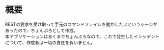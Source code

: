 # 概要
RESTの要求を受け取って手元のコマンドファイルを動かしたいというシーンがあったので、ちょんぷろとして作成。  
本アプリケーションはあくまでちょんぷろなので、これで発生したインシデントについて、作成者は一切の責任を負いません。
